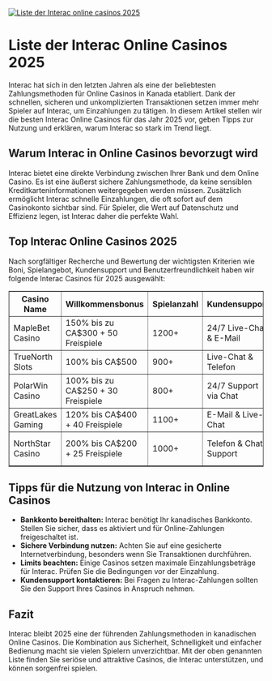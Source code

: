 [![Liste der Interac online casinos 2025](https://123-caf.pages.dev/gitsignup.png)](https://vrmoo.ru/Bt82HjjY)

<h1>Liste der Interac Online Casinos 2025</h1> <p>Interac hat sich in den letzten Jahren als eine der beliebtesten Zahlungsmethoden für Online Casinos in Kanada etabliert. Dank der schnellen, sicheren und unkomplizierten Transaktionen setzen immer mehr Spieler auf Interac, um Einzahlungen zu tätigen. In diesem Artikel stellen wir die besten Interac Online Casinos für das Jahr 2025 vor, geben Tipps zur Nutzung und erklären, warum Interac so stark im Trend liegt.</p>  <h2>Warum Interac in Online Casinos bevorzugt wird</h2> <p>Interac bietet eine direkte Verbindung zwischen Ihrer Bank und dem Online Casino. Es ist eine äußerst sichere Zahlungsmethode, da keine sensiblen Kreditkarteninformationen weitergegeben werden müssen. Zusätzlich ermöglicht Interac schnelle Einzahlungen, die oft sofort auf dem Casinokonto sichtbar sind. Für Spieler, die Wert auf Datenschutz und Effizienz legen, ist Interac daher die perfekte Wahl.</p>  <h2>Top Interac Online Casinos 2025</h2> <p>Nach sorgfältiger Recherche und Bewertung der wichtigsten Kriterien wie Boni, Spielangebot, Kundensupport und Benutzerfreundlichkeit haben wir folgende Interac Casinos für 2025 ausgewählt:</p>  <table border="1" cellpadding="8" cellspacing="0">   <thead>     <tr>       <th>Casino Name</th>       <th>Willkommensbonus</th>       <th>Spielanzahl</th>       <th>Kundensupport</th>       <th>Mobile Kompatibilität</th>     </tr>   </thead>   <tbody>     <tr>       <td>MapleBet Casino</td>       <td>150% bis zu CA$300 + 50 Freispiele</td>       <td>1200+</td>       <td>24/7 Live-Chat & E-Mail</td>       <td>Optimiert für iOS & Android</td>     </tr>     <tr>       <td>TrueNorth Slots</td>       <td>100% bis CA$500</td>       <td>900+</td>       <td>Live-Chat & Telefon</td>       <td>Responsive Webseite</td>     </tr>     <tr>       <td>PolarWin Casino</td>       <td>100% bis zu CA$250 + 30 Freispiele</td>       <td>800+</td>       <td>24/7 Support via Chat</td>       <td>App für Android & iOS</td>     </tr>     <tr>       <td>GreatLakes Gaming</td>       <td>120% bis CA$400 + 40 Freispiele</td>       <td>1100+</td>       <td>E-Mail & Live-Chat</td>       <td>Mobilfreundliche Webseite</td>     </tr>     <tr>       <td>NorthStar Casino</td>       <td>200% bis CA$200 + 25 Freispiele</td>       <td>1000+</td>       <td>Telefon & Chat Support</td>       <td>Voll kompatibel mit Smartphones</td>     </tr>   </tbody> </table>  <h2>Tipps für die Nutzung von Interac in Online Casinos</h2> <ul>   <li><strong>Bankkonto bereithalten:</strong> Interac benötigt Ihr kanadisches Bankkonto. Stellen Sie sicher, dass es aktiviert und für Online-Zahlungen freigeschaltet ist.</li>   <li><strong>Sichere Verbindung nutzen:</strong> Achten Sie auf eine gesicherte Internetverbindung, besonders wenn Sie Transaktionen durchführen.</li>   <li><strong>Limits beachten:</strong> Einige Casinos setzen maximale Einzahlungsbeträge für Interac. Prüfen Sie die Bedingungen vor der Einzahlung.</li>   <li><strong>Kundensupport kontaktieren:</strong> Bei Fragen zu Interac-Zahlungen sollten Sie den Support Ihres Casinos in Anspruch nehmen.</li> </ul>  <h2>Fazit</h2> <p>Interac bleibt 2025 eine der führenden Zahlungsmethoden in kanadischen Online Casinos. Die Kombination aus Sicherheit, Schnelligkeit und einfacher Bedienung macht sie vielen Spielern unverzichtbar. Mit der oben genannten Liste finden Sie seriöse und attraktive Casinos, die Interac unterstützen, und können sorgenfrei spielen.</p>